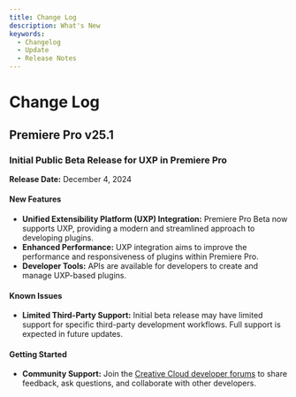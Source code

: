 ```yaml
---
title: Change Log
description: What's New
keywords:
  - Changelog
  - Update
  - Release Notes
---
```


# Change Log

## Premiere Pro v25.1

### Initial Public Beta Release for UXP in Premiere Pro
**Release Date:** December 4, 2024
#### New Features
- **Unified Extensibility Platform (UXP) Integration:** Premiere Pro Beta now supports UXP, providing a modern and streamlined approach to developing plugins.
- **Enhanced Performance:** UXP integration aims to improve the performance and responsiveness of plugins within Premiere Pro.
- **Developer Tools:** APIs are available for developers to create and manage UXP-based plugins.
#### Known Issues
- **Limited Third-Party Support:** Initial beta release may have limited support for specific third-party development workflows. Full support is expected in future updates.
####  Getting Started
- **Community Support:** Join the [Creative Cloud developer forums](https://forums.creativeclouddeveloper.com/) to share feedback, ask questions, and collaborate with other developers.